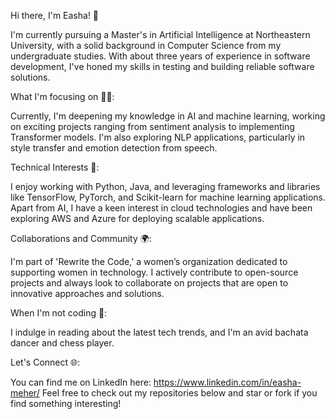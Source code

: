 Hi there, I'm Easha! 👋

I'm currently pursuing a Master's in Artificial Intelligence at Northeastern University, with a solid background in Computer Science from my undergraduate studies. With about three years of experience in software development, I've honed my skills in testing and building reliable software solutions.

What I'm focusing on 👩‍💻:

Currently, I'm deepening my knowledge in AI and machine learning, working on exciting projects ranging from sentiment analysis to implementing Transformer models.
I'm also exploring NLP applications, particularly in style transfer and emotion detection from speech.

Technical Interests 🔧:

I enjoy working with Python, Java, and leveraging frameworks and libraries like TensorFlow, PyTorch, and Scikit-learn for machine learning applications.
Apart from AI, I have a keen interest in cloud technologies and have been exploring AWS and Azure for deploying scalable applications.

Collaborations and Community 🌍:

I'm part of 'Rewrite the Code,' a women’s organization dedicated to supporting women in technology.
I actively contribute to open-source projects and always look to collaborate on projects that are open to innovative approaches and solutions.

When I'm not coding 🌟:

I indulge in reading about the latest tech trends, and I'm an avid bachata dancer and chess player.

Let's Connect 🌐:

You can find me on LinkedIn here: https://www.linkedin.com/in/easha-meher/
Feel free to check out my repositories below and star or fork if you find something interesting!

